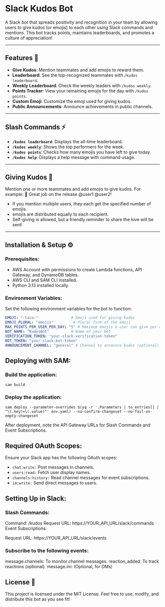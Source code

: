 # Slack Kudos Bot

A Slack bot that spreads positivity and recognition in your team by allowing users to give kudos (or emojis) to each other using Slack commands and mentions. This bot tracks points, maintains leaderboards, and promotes a culture of appreciation!

---

## Features 🚀
- **Give Kudos**: Mention teammates and add emojis to reward them.
- **Leaderboard**: See the top-recognized teammates with `/kudos leaderboard`.
- **Weekly Leaderboard**: Check the weekly leaders with `/kudos weekly`.
- **Points Tracker**: View your remaining emojis for the day with `/kudos points`.
- **Custom Emoji**: Customize the emoji used for giving kudos.
- **Public Announcements**: Announce achievements in public channels.

---

## Slash Commands ⚡
- **`/kudos leaderboard`**: Displays the all-time leaderboard.
- **`/kudos weekly`**: Shows the top performers for the week.
- **`/kudos points`**: Checks how many emojis you have left to give today.
- **`/kudos help`**: Displays a help message with command usage.

---

## Giving Kudos 🌟
Mention one or more teammates and add emojis to give kudos. For example:
:taco: Great job on the release @user1 @user2!


- If you mention multiple users, they each get the specified number of emojis.
- emojis are distributed equally to each recipient.
- Self-giving is allowed, but a friendly reminder to share the love will be sent!

---

## Installation & Setup ⚙️

### Prerequisites:
- AWS Account with permissions to create Lambda functions, API Gateway, and DynamoDB tables.
- AWS CLI and SAM CLI installed.
- Python 3.13 installed locally.

### Environment Variables:
Set the following environment variables for the bot to function:

```yaml
EMOJI: ":taco:"               # Emoji used for giving kudos
EMOJI_PLURAL: "emojis"         # Plural form of the emoji
MAX_POINTS_PER_USER_PER_DAY: "5" # Maximum emojis a user can give per day
BOT_NAME: "KudosBot"          # Name of your bot
VERIFICATION_TOKEN: "your-slack-verification-token"
BOT_TOKEN: "your-slack-bot-token"
ANNOUNCEMENT_CHANNEL: "general" # Channel to announce kudos (optional)
```
## Deploying with SAM:
### Build the application:
```sam build```

### Deploy the application:
```sam deploy --parameter-overrides $(yq -r '.Parameters | to_entries[] | "\(.key)=\(.value)"' env.yaml) --no-confirm-changeset --no-fail-on-empty-changeset```

After deployment, note the API Gateway URLs for Slash Commands and Event Subscriptions.

## Required OAuth Scopes:
Ensure your Slack app has the following OAuth scopes:


- `chat:write:` Post messages in channels.
- `users:read:` Fetch user display names.
- `channels:history:` Read channel messages for event subscriptions.
- `im:write:` Send direct messages to users.

## Setting Up in Slack:
### Slash Commands:

Command: /kudos
Request URL: https://YOUR_API_URL/slack/commands
Event Subscriptions:

Request URL: https://YOUR_API_URL/slack/events

### Subscribe to the following events:
message.channels: To monitor channel messages.
reaction_added: To track reactions (optional).
message.im: (Optional, for DMs)

## License 📄
This project is licensed under the MIT License. Feel free to use, modify, and distribute this bot as you see fit!

